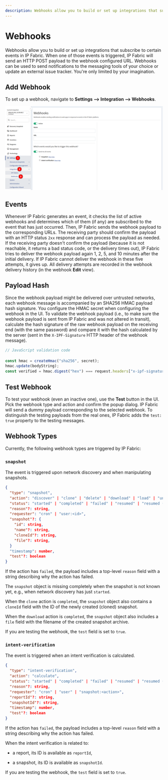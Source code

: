 ```yaml
---
description: Webhooks allow you to build or set up integrations that subscribe to certain events in IP Fabric.
---
```


# Webhooks

Webhooks allow you to build or set up integrations that subscribe to
certain events in IP Fabric. When one of those events is
triggered, IP Fabric will send an HTTP POST payload to the webhook configured
URL. Webhooks can be used to send notifications to the messaging tools of
your choice or update an external issue tracker. You're only limited by
your imagination.

## Add Webhook

To set up a webhook, navigate to **Settings --> Integration --> Webhooks**.

![Add webhook](webhooks.png)

## Events

Whenever IP Fabric generates an event, it checks the list of active
webhooks and determines which of them (if any) are subscribed to the
event that has just occurred. Then, IP Fabric sends the webhook payload to
the corresponding URLs. The receiving party should confirm the payload with
an HTTP status `2xx` response and can process the payload as needed. If the
receiving party doesn't confirm the payload (because it is not
reachable, it returns a bad status code, or the delivery times out), IP Fabric
tries to deliver the webhook payload again 1, 2, 5, and 10 minutes
after the initial delivery. If IP Fabric cannot deliver the webhook in
these five attempts, it gives up. All delivery attempts are recorded in
the webhook delivery history (in the webhook **Edit** view).

## Payload Hash

Since the webhook payload might be delivered over untrusted networks,
each webhook message is accompanied by an SHA256 HMAC payload hash
signature. You configure the HMAC secret when configuring the webhook in
the UI. To validate the webhook payload (i.e., to make sure the webhook
payload is sent from IP Fabric and was not altered in
transit), calculate the hash signature of the raw webhook payload on the
receiving end (with the same password) and compare it with the hash
calculated by the server (sent in the `X-IPF-Signature` HTTP header of the
webhook message).

```js
// JavaScript validation code

const hmac = createHmac("sha256", secret);
hmac.update(bodyString);
const verified = hmac.digest("hex") === request.headers["x-ipf-signature"];
```

## Test Webhook

To test your webhook (even an inactive one), use the **Test** button in the UI.
Pick the webhook type and action and confirm the popup dialog. IP Fabric will
send a dummy payload corresponding to the selected webhook. To
distinguish the testing payloads from the real ones, IP Fabric adds the `test: true`
property to the testing messages.

## Webhook Types

Currently, the following webhook types are triggered by IP Fabric:

### `snapshot`

The event is triggered upon network discovery and when manipulating
snapshots.

```json
{
  "type": "snapshot",
  "action": "discover" | "clone" | "delete" | "download" | "load" | "unload",
  "status": "started" | "completed" | "failed" | "resumed" | "resumed (stopping)" | "stopped",
  "reason"?: string,
  "requester": "cron" | "user:<id>",
  "snapshot"?: {
    "id": string,
    "name"?: string,
    "cloneId"?: string,
    "file"?: string,
  }
  "timestamp": number,
  "test"?: boolean
}
```

If the action has `failed`, the payload includes a top-level `reason`
field with a string describing why the action has failed.

The `snapshot` object is missing completely when the snapshot is not known
yet, e.g., when network discovery has just `started`.

When the `clone` action is `completed`, the `snapshot` object also contains
a `cloneId` field with the ID of the newly created (cloned) snapshot.

When the `download` action is `completed`, the `snapshot` object also includes
a `file` field with the filename of the created snapshot archive.

If you are testing the webhook, the `test` field is set to `true`.

### `intent-verification`

The event is triggered when an intent verification is calculated.

```json
{
  "type": "intent-verification",
  "action": "calculate",
  "status": "started" | "completed" | "failed" | "resumed" | "resumed (stopping)" | "stopped",
  "reason"?: string,
  "requester": "cron" | "user" | "snapshot:<action>",
  "reportId"?: string,
  "snapshotId"?: string,
  "timestamp": number,
  "test"?: boolean
}
```

If the action has `failed`, the payload includes a top-level `reason`
field with a string describing why the action has failed.

When the intent verification is related to:

- a report, its ID is available as `reportId`,

- a snapshot, its ID is available as `snapshotId`.

If you are testing the webhook, the `test` field is set to `true`.
